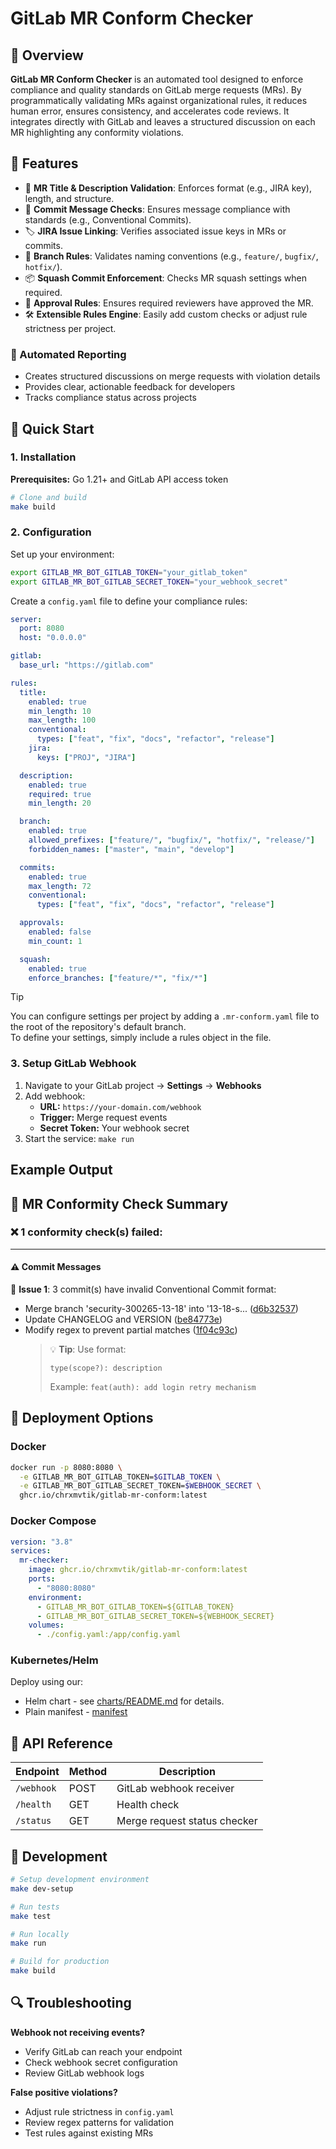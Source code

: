 # GitLab MR Conform Checker

## 🧭 Overview

**GitLab MR Conform Checker** is an automated tool designed to enforce compliance and quality standards on GitLab merge requests (MRs). By programmatically validating MRs against organizational rules, it reduces human error, ensures consistency, and accelerates code reviews. It integrates directly with GitLab and leaves a structured discussion on each MR highlighting any conformity violations.

## 🚀 Features

- 🔎 **MR Title & Description Validation**: Enforces format (e.g., JIRA key), length, and structure.
- 💬 **Commit Message Checks**: Ensures message compliance with standards (e.g., Conventional Commits).
- 🏷️ **JIRA Issue Linking**: Verifies associated issue keys in MRs or commits.
- 🌱 **Branch Rules**: Validates naming conventions (e.g., `feature/`, `bugfix/`, `hotfix/`).
- 📦 **Squash Commit Enforcement**: Checks MR squash settings when required.
- 👥 **Approval Rules**: Ensures required reviewers have approved the MR.
- 🛠️ **Extensible Rules Engine**: Easily add custom checks or adjust rule strictness per project.

### 📝 Automated Reporting

- Creates structured discussions on merge requests with violation details
- Provides clear, actionable feedback for developers
- Tracks compliance status across projects

## 🚀 Quick Start

### 1. Installation

**Prerequisites:** Go 1.21+ and GitLab API access token

```bash
# Clone and build
make build
```

### 2. Configuration

Set up your environment:

```bash
export GITLAB_MR_BOT_GITLAB_TOKEN="your_gitlab_token"
export GITLAB_MR_BOT_GITLAB_SECRET_TOKEN="your_webhook_secret"
```

Create a `config.yaml` file to define your compliance rules:

```yaml
server:
  port: 8080
  host: "0.0.0.0"

gitlab:
  base_url: "https://gitlab.com"

rules:
  title:
    enabled: true
    min_length: 10
    max_length: 100
    conventional:
      types: ["feat", "fix", "docs", "refactor", "release"]
    jira:
      keys: ["PROJ", "JIRA"]

  description:
    enabled: true
    required: true
    min_length: 20

  branch:
    enabled: true
    allowed_prefixes: ["feature/", "bugfix/", "hotfix/", "release/"]
    forbidden_names: ["master", "main", "develop"]

  commits:
    enabled: true
    max_length: 72
    conventional:
      types: ["feat", "fix", "docs", "refactor", "release"]

  approvals:
    enabled: false
    min_count: 1

  squash:
    enabled: true
    enforce_branches: ["feature/*", "fix/*"]
```

> [!TIP]  
> You can configure settings per project by adding a `.mr-conform.yaml` file to the root of the repository's default branch.  
> To define your settings, simply include a rules object in the file.

### 3. Setup GitLab Webhook

1. Navigate to your GitLab project → **Settings** → **Webhooks**
2. Add webhook:
   - **URL:** `https://your-domain.com/webhook`
   - **Trigger:** Merge request events
   - **Secret Token:** Your webhook secret
3. Start the service: `make run`

## Example Output

## 🧾 **MR Conformity Check Summary**

### ❌ 1 conformity check(s) failed:

---

#### ⚠️ **Commit Messages**

📄 **Issue 1**: 3 commit(s) have invalid Conventional Commit format:

- Merge branch 'security-300265-13-18' into '13-18-s... ([d6b32537](http://0.0.0.0:3000/gitlab-org/gitlab-shell/-/commit/d6b32537346c98c21f25a84e9bd060c6a9188fec))
- Update CHANGELOG and VERSION ([be84773e](http://0.0.0.0:3000/gitlab-org/gitlab-shell/-/commit/be84773e180914570ef2af88c839df3d26149153))
- Modify regex to prevent partial matches ([1f04c93c](http://0.0.0.0:3000/gitlab-org/gitlab-shell/-/commit/1f04c93c90cb44c805040def751d2753a7f16f29))
  > 💡 **Tip**: Use format:
  >
  > ```
  > type(scope?): description
  > ```
  >
  > Example:
  > `feat(auth): add login retry mechanism`

## 🐳 Deployment Options

### Docker

```bash
docker run -p 8080:8080 \
  -e GITLAB_MR_BOT_GITLAB_TOKEN=$GITLAB_TOKEN \
  -e GITLAB_MR_BOT_GITLAB_SECRET_TOKEN=$WEBHOOK_SECRET \
  ghcr.io/chrxmvtik/gitlab-mr-conform:latest
```

### Docker Compose

```yaml
version: "3.8"
services:
  mr-checker:
    image: ghcr.io/chrxmvtik/gitlab-mr-conform:latest
    ports:
      - "8080:8080"
    environment:
      - GITLAB_MR_BOT_GITLAB_TOKEN=${GITLAB_TOKEN}
      - GITLAB_MR_BOT_GITLAB_SECRET_TOKEN=${WEBHOOK_SECRET}
    volumes:
      - ./config.yaml:/app/config.yaml
```

### Kubernetes/Helm

Deploy using our:

- Helm chart - see [charts/README.md](charts/README.md) for details.
- Plain manifest - [manifest](deploy/k8s/manifest.yaml)

## 🔧 API Reference

| Endpoint   | Method | Description                  |
| ---------- | ------ | ---------------------------- |
| `/webhook` | POST   | GitLab webhook receiver      |
| `/health`  | GET    | Health check                 |
| `/status`  | GET    | Merge request status checker |

## 🧪 Development

```bash
# Setup development environment
make dev-setup

# Run tests
make test

# Run locally
make run

# Build for production
make build
```

## 🔍 Troubleshooting

**Webhook not receiving events?**

- Verify GitLab can reach your endpoint
- Check webhook secret configuration
- Review GitLab webhook logs

**False positive violations?**

- Adjust rule strictness in `config.yaml`
- Review regex patterns for validation
- Test rules against existing MRs
